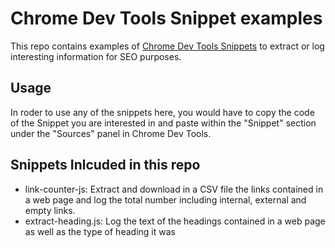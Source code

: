 # Chrome Dev Tools Snippet examples
This repo contains examples of [Chrome Dev Tools Snippets](https://developers.google.com/web/tools/chrome-devtools/javascript/snippets) to extract or log interesting information for SEO purposes.

## Usage
In roder to use any of the snippets here, you would have to copy the code of the Snippet you are interested in and paste within the "Snippet" section under the "Sources" panel in Chrome Dev Tools.

## Snippets Inlcuded in this repo
- link-counter-js: Extract and download in a CSV file the links contained in a web page and log the total number including internal, external and empty links.
- extract-heading.js: Log the text of the headings contained in a web page as well as the type of heading it was